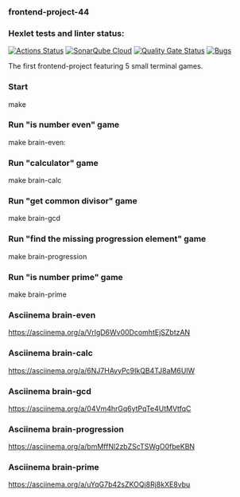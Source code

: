 ### frontend-project-44

### Hexlet tests and linter status:
[![Actions Status](https://github.com/BlizzardAZ/frontend-project-44/actions/workflows/hexlet-check.yml/badge.svg)](https://github.com/BlizzardAZ/frontend-project-44/actions)
[![SonarQube Cloud](https://sonarcloud.io/images/project_badges/sonarcloud-light.svg)](https://sonarcloud.io/summary/new_code?id=BlizzardAZ_frontend-project-44)
[![Quality Gate Status](https://sonarcloud.io/api/project_badges/measure?project=BlizzardAZ_frontend-project-44&metric=alert_status)](https://sonarcloud.io/summary/new_code?id=BlizzardAZ_frontend-project-44)
[![Bugs](https://sonarcloud.io/api/project_badges/measure?project=BlizzardAZ_frontend-project-44&metric=bugs)](https://sonarcloud.io/summary/new_code?id=BlizzardAZ_frontend-project-44)

The first frontend-project featuring 5 small terminal games.

### Start
make

### Run "is number even" game
make brain-even: 

### Run "calculator" game
make brain-calc 

### Run "get common divisor" game
make brain-gcd 
	
### Run "find the missing progression element" game
make brain-progression	

### Run "is number prime" game
make brain-prime 


### Asciinema brain-even
https://asciinema.org/a/VrlgD6Wv00DcomhtEjSZbtzAN
### Asciinema brain-calc
https://asciinema.org/a/6NJ7HAvyPc9IkQB4TJ8aM6UlW
### Asciinema brain-gcd
https://asciinema.org/a/04Vm4hrGq6ytPqTe4UtMVtfqC
### Asciinema brain-progression
https://asciinema.org/a/bmMffNl2zbZScTSWgO0fbeKBN
### Asciinema brain-prime
https://asciinema.org/a/uYqG7b42sZKOQj8Rj8kXE8vbu
